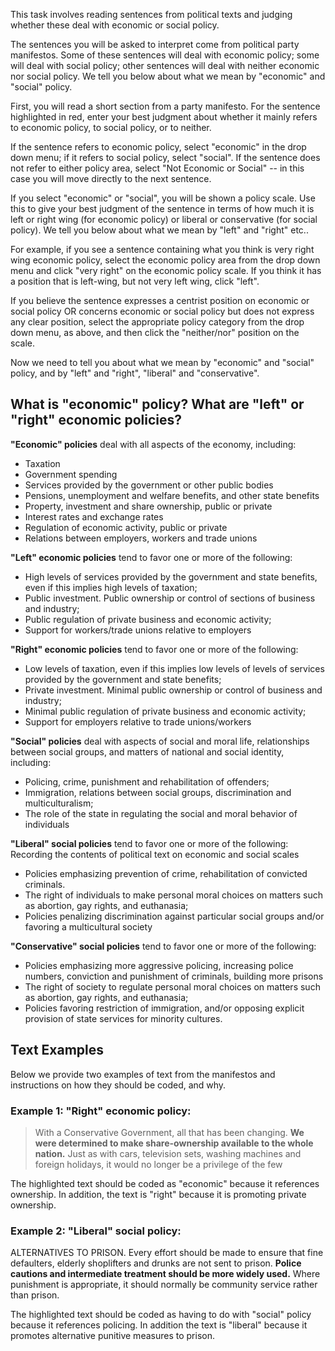 This task involves reading sentences from political texts and judging whether these deal with economic or social policy.

The sentences you will be asked to interpret come from political party manifestos. Some of these sentences will deal with economic policy; some will deal with social policy; other sentences will deal with neither economic nor social policy. We tell you below about what we mean by "economic" and "social" policy.

First, you will read a short section from a party manifesto. For the sentence highlighted in red, enter your best judgment about whether it mainly refers to economic policy, to social policy, or to neither.

If the sentence refers to economic policy, select "economic" in the drop down menu; if it refers to social policy, select "social". If the sentence does not refer to either policy area, select "Not Economic or Social" -- in this case you will move directly to the next sentence.

If you select "economic" or "social", you will be shown a policy scale. Use this to give your best judgment of the sentence in terms of how much it is left or right wing (for economic policy) or liberal or conservative (for social policy). We tell you below about what we mean by "left" and "right" etc..

For example, if you see a sentence containing what you think is very right wing economic policy, select the economic policy area from the drop down menu and click "very right" on the economic policy scale. If you think it has a position that is left-wing, but not very left wing, click "left".

If you believe the sentence expresses a centrist position on economic or social policy OR concerns economic or social policy but does not express any clear position, select the appropriate policy category from the drop down menu, as above, and then click the "neither/nor" position on the scale.

Now we need to tell you about what we mean by "economic" and "social" policy, and by "left" and "right", "liberal" and "conservative".

## What is "economic" policy? What are "left" or "right" economic policies?

**"Economic" policies** deal with all aspects of the economy, including:

- Taxation
- Government spending
- Services provided by the government or other public bodies
- Pensions, unemployment and welfare benefits, and other state benefits
- Property, investment and share ownership, public or private
- Interest rates and exchange rates
- Regulation of economic activity, public or private
- Relations between employers, workers and trade unions

**"Left" economic policies** tend to favor one or more of the following: 

- High levels of services provided by the government and state benefits, even if this implies high levels of taxation;
- Public investment. Public ownership or control of sections of business and industry;
- Public regulation of private business and economic activity;
- Support for workers/trade unions relative to employers


**"Right" economic policies** tend to favor one or more of the following: 

- Low levels of taxation, even if this implies low levels of levels of services provided by the government and state benefits;
- Private investment. Minimal public ownership or control of business and industry;
- Minimal public regulation of private business and economic activity;
- Support for employers relative to trade unions/workers

**"Social" policies** deal with aspects of social and moral life, relationships between social groups, and matters of national and social identity, including:

- Policing, crime, punishment and rehabilitation of offenders;
- Immigration, relations between social groups, discrimination and multiculturalism;
- The role of the state in regulating the social and moral behavior of individuals

**"Liberal" social policies** tend to favor one or more of the following: 
Recording the contents of political text on economic and social scales

- Policies emphasizing prevention of crime, rehabilitation of convicted criminals.
- The right of individuals to make personal moral choices on matters such as abortion, gay rights, and euthanasia;
- Policies penalizing discrimination against particular social groups and/or favoring a multicultural society

**"Conservative" social policies** tend to favor one or more of the following: 

- Policies emphasizing more aggressive policing, increasing police numbers, conviction and punishment of criminals, building more prisons
- The right of society to regulate personal moral choices on matters such as abortion, gay rights, and euthanasia;
- Policies favoring restriction of immigration, and/or opposing explicit provision of state services for minority cultures.

## Text Examples

Below we provide two examples of text from the manifestos and instructions on how they should be coded, and why.

### Example 1: "Right" economic policy:

> With a Conservative Government, all that has been changing. **We were determined to make share-ownership available to the whole nation.** Just as with cars, television sets, washing machines and foreign holidays, it would no longer be a privilege of the few

The highlighted text should be coded as "economic" because it references ownership.  In addition, the text is "right" because it is promoting private ownership.

### Example 2: "Liberal" social policy:

ALTERNATIVES TO PRISON. Every effort should be made to ensure that fine defaulters, elderly shoplifters and drunks are not sent to prison. **Police cautions and intermediate treatment should be more widely used.** Where punishment is appropriate, it should normally be community service rather than prison.

The highlighted text should be coded as having to do with "social" policy because it references policing.  In addition the text is "liberal" because it promotes alternative punitive measures to prison.